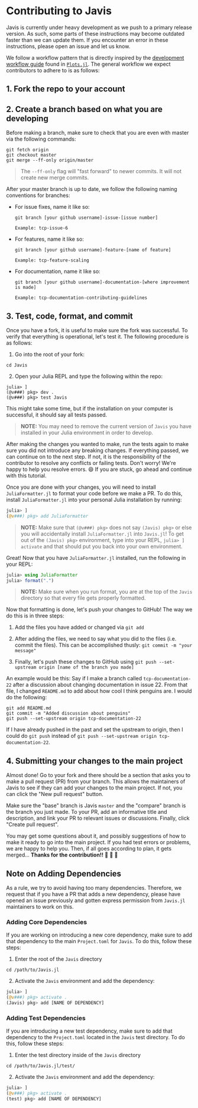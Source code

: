 # Contributing to Javis

Javis is currently under heavy development as we push to a primary release version. As such, some parts of these instructions may become outdated faster than we can update them. If you encounter an error in these instructions, please open an issue and let us know. 

We follow a workflow pattern that is directly inspired by the [development workflow guide](http://docs.juliaplots.org/latest/contributing/#Development-Workflow-1) found in [`Plots.jl`](https://github.com/JuliaPlots/Plots.jl). The general workflow we expect contributors to adhere to is as follows:

## 1. Fork the repo to your account

## 2. Create a branch based on what you are developing

Before making a branch, make sure to check that you are even with master via the following commands:

```
git fetch origin
git checkout master
git merge --ff-only origin/master
```

> The `--ff-only` flag will "fast forward" to newer commits. It will not create new merge commits.

After your master branch is up to date, we follow the following naming conventions for branches:

- For issue fixes, name it like so:

      git branch [your github username]-issue-[issue number]

      Example: tcp-issue-6

- For features, name it like so:

      git branch [your github username]-feature-[name of feature]

      Example: tcp-feature-scaling

- For documentation, name it like so:

      git branch [your github username]-documentation-[where improvement is made]

      Example: tcp-documentation-contributing-guidelines

## 3. Test, code, format, and commit

Once you have a fork, it is useful to make sure the fork was successful.
To verify that everything is operational, let's test it.
The following procedure is as follows:

1. Go into the root of your fork:

`cd Javis`

2. Open your Julia REPL and type the following within the repo:

```
julia> ]
(@v###) pkg> dev .
(@v###) pkg> test Javis
```

This might take some time, but if the installation on your computer is successful, it should say all tests passed.

> **NOTE:** You may need to remove the current version of `Javis` you have installed in your Julia environment in order to develop. 

After making the changes you wanted to make, run the tests again to make sure you did not introduce any breaking changes.
If everything passed, we can continue on to the next step.
If not, it is the responsibility of the contributor to resolve any conflicts or failing tests.
Don't worry!
We're happy to help you resolve errors. 😄
If you are stuck, go ahead and continue with this tutorial.

Once you are done with your changes, you will need to install `JuliaFormatter.jl` to format your code before we make a PR.
To do this, install `JuliaFormatter.jl` into your personal Julia installation by running:

```julia
julia> ]
(@v###) pkg> add JuliaFormatter
```

> **NOTE:** Make sure that `(@v###) pkg>` does not say `(Javis) pkg>` or else you will accidentally install `JuliaFormatter.jl` into `Javis.jl`! To get out of the `(Javis) pkg>` environment, type into your REPL, `julia> ] activate` and that should put you back into your own environment.

Great!
Now that you have `JuliaFormatter.jl` installed, run the following in your REPL:

```julia
julia> using JuliaFormatter
julia> format(".")
```

> **NOTE:** Make sure when you run format, you are at the top of the `Javis` directory so that every file gets properly formatted.

Now that formatting is done, let's push your changes to GitHub!
The way we do this is in three steps:

1. Add the files you have added or changed via `git add` 

2. After adding the files, we need to say what you did to the files (i.e. commit the files). This can be accomplished thusly: `git commit -m "your message"` 

3. Finally, let's push these changes to GitHub using `git push --set-upstream origin [name of the branch you made]`

An example would be this: Say if I make a branch called `tcp-documentation-22` after a discussion about changing documentation in issue 22. 
From that file, I changed `README.md` to add about how cool I think penguins are.
I would do the following:

```
git add README.md
git commit -m "Added discussion about penguins"
git push --set-upstream origin tcp-documentation-22
```

If I have already pushed in the past and set the upstream to origin, then I could do `git push` instead of `git push --set-upstream origin tcp-documentation-22`.

## 4. Submitting your changes to the main project

Almost done! Go to your fork and there should be a section that asks you to make a pull request (PR) from your branch. This allows the maintainers of Javis to see if they can add your changes to the main project. If not, you can click the "New pull request" button.

Make sure the "base" branch is Javis `master` and the "compare" branch is the branch you just made. 
To your PR, add an informative title and description, and link your PR to relevant issues or discussions. 
Finally, click "Create pull request". 

You may get some questions about it, and possibly suggestions of how to make it ready to go into the main project. 
If you had test errors or problems, we are happy to help you. 
Then, if all goes according to plan, it gets merged... **Thanks for the contribution!!** :tada: :tada: :tada:

## Note on Adding Dependencies

As a rule, we try to avoid having too many dependencies.
Therefore, we request that if you have a PR that adds a new dependency, please have opened an issue previously and gotten express permission from `Javis.jl` maintainers to work on this.

### Adding Core Dependencies

If you are working on introducing a new core dependency, make sure to add that dependency to the main `Project.toml` for `Javis`.
To do this, follow these steps:

1. Enter the root of the `Javis` directory 

```
cd /path/to/Javis.jl
```

2. Activate the `Javis` environment and add the dependency:

```julia
julia> ]
(@v###) pkg> activate .
(Javis) pkg> add [NAME OF DEPENDENCY]
```

### Adding Test Dependencies

If you are  introducing a new test dependency, make sure to add that dependency to the `Project.toml` located in the `Javis` test directory.
To do this, follow these steps:

1. Enter the test directory inside of the `Javis` directory 

```
cd /path/to/Javis.jl/test/
```

2. Activate the `Javis` environment and add the dependency:

```julia
julia> ]
(@v###) pkg> activate .
(test) pkg> add [NAME OF DEPENDENCY]
```
